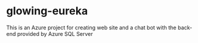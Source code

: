# glowing-eureka
This is an Azure project for creating web site and a chat bot with the back-end  provided by Azure SQL Server 
